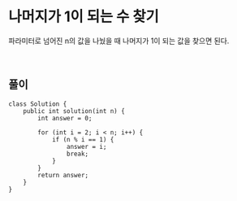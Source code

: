 # 나머지가 1이 되는 수 찾기
파라미터로 넘어진 n의 값을 나눴을 때 나머지가 1이 되는 값을 찾으면 된다.

<br>

## 풀이
```
class Solution {
    public int solution(int n) {
        int answer = 0;
        
        for (int i = 2; i < n; i++) {
            if (n % i == 1) { 
                answer = i;
                break;
            }
        }
        return answer;
    }
}
```
